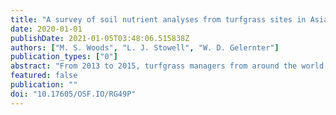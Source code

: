 ```yaml
---
title: "A survey of soil nutrient analyses from turfgrass sites in Asia, Europe, and North America"
date: 2020-01-01
publishDate: 2021-01-05T03:48:06.515838Z
authors: ["M. S. Woods", "L. J. Stowell", "W. D. Gelernter"]
publication_types: ["0"]
abstract: "From 2013 to 2015, turfgrass managers from around the world were invited to submit soil samples from good-performing turf. A total of 162 samples, submitted from 10 countries and 42 unique sites across three continents, were analyzed using identical procedures at Brookside Laboratories (Ohio, USA). This global soil survey (GSS) was conducted to assess soil nutrient levels producing good turf, and to compare those results to conventional guidelines and to the minimum levels for sustainable nutrition (MLSN) data. Because each sample from the GSS was collected from good-performing turfgrass, the results represent a distribution of soil nutrient levels that can produce good turf. The pH of these samples ranged from 4.6 to 8.2 with a median of 6.5. Soil organic matter by mass loss on ignition at SI360ȩlsius ranged from SIrange1.7102gramperg̨ with a median of SI18gramper̨. Soil nutrients were extracted by Mehlich 3. Median values for K, P, Ca, Mg, and S respectively, were SIlist[list-units = single]60; 68; 586; 76; 14mgperk.̨ Additional tests for P were done by Olsen (median of SI15mgperkg ̨and Bray 2 (median of SI90mgperkgęxtractions. The soil organic matter and nutrient content of these survey results can be represented as continuous data from lognormal distributions. Soil pH was best represented by a normal distribution. The distribution of soil test results from the GSS show similar properties compared to the MLSN data. The nutrient contents of the GSS samples are lower than the levels recommended by conventional guidelines used in turfgrass soil test interpretation."
featured: false
publication: ""
doi: "10.17605/OSF.IO/RG49P"
---
```


